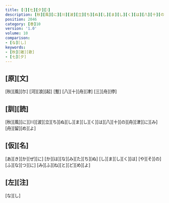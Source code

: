 ```yaml
---
title: [（][七][夕][）]
description: [秋][風][に][川][波][立][ち][ぬ][し][ま][し][く][は][八][十][の][舟][津][に][み][舟][留][め][よ]
position: 2046
category: [巻]10
version: '1.0'
volume: 10
comparison:
- [な][し]
keywords:
- [秋][雑][歌]
- [七][夕]
---
```


## [原][文]

[秋][風][尓] [河][浪][起] [蹔] [八][十][舟][津] [三][舟][停]

## [訓][読]

[秋][風][に][川][波][立][ち][ぬ][し][ま][し][く][は][八][十][の][舟][津][に][み][舟][留][め][よ]

## [仮][名]

[あ][き][か][ぜ][に] [か][は][な][み][た][ち][ぬ] [し][ま][し][く][は] [や][そ][の][ふ][な][つ][に] [み][ふ][ね][と][ど][め][よ]

## [左][注]

[な][し]
